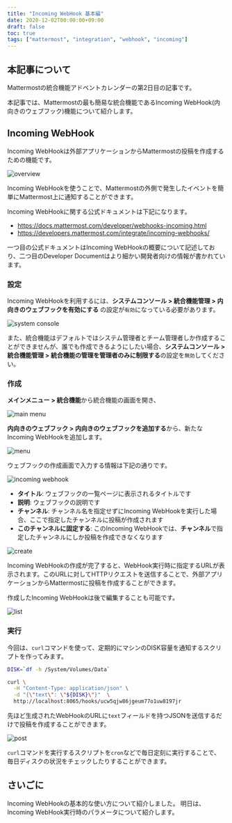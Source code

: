 ```yaml
---
title: "Incoming WebHook 基本編"
date: 2020-12-02T00:00:00+09:00
draft: false
toc: true
tags: ["mattermost", "integration", "webhook", "incoming"]
---
```


## 本記事について

Mattermostの統合機能アドベントカレンダーの第2日目の記事です。

本記事では、Mattermostの最も簡易な統合機能であるIncoming WebHook(内向きのウェブフック)機能について紹介します。

## Incoming WebHook

Incoming WebHookは外部アプリケーションからMattermostの投稿を作成するための機能です。

![overview](https://blog.kaakaa.dev/images/posts/advent-calendar-2020/day2/overview.drawio.png)

Incoming WebHookを使うことで、Mattermostの外側で発生したイベントを簡単にMattermost上に通知することができます。

Incoming WebHookに関する公式ドキュメントは下記になります。

* https://docs.mattermost.com/developer/webhooks-incoming.html
* https://developers.mattermost.com/integrate/incoming-webhooks/

一つ目の公式ドキュメントはIncoming WebHookの概要について記述しており、二つ目のDeveloper Documentはより細かい開発者向けの情報が書かれています。

### 設定

Incoming WebHookを利用するには、**システムコンソール > 統合機能管理 > 内向きのウェブフックを有効にする** の設定が`有効`になっている必要があります。

![system console](https://blog.kaakaa.dev/images/posts/advent-calendar-2020/day2/config-incoming-webhook.png)

また、統合機能はデフォルトではシステム管理者とチーム管理者しか作成することができませんが、誰でも作成できるようにしたい場合、**システムコンソール > 統合機能管理 > 統合機能の管理を管理者のみに制限する**の設定を`無効`してください。

### 作成

**メインメニュー > 統合機能**から統合機能の画面を開き、

![main menu](https://blog.kaakaa.dev/images/posts/advent-calendar-2020/day2/main-menu.png)

**内向きのウェブフック > 内向きのウェブフックを追加する**から、新たなIncoming WebHookを追加します。

![menu](https://blog.kaakaa.dev/images/posts/advent-calendar-2020/day2/integration-menu.png)

ウェブフックの作成画面で入力する情報は下記の通りです。

![incoming webhook](https://blog.kaakaa.dev/images/posts/advent-calendar-2020/day2/create-incoming-webhook.png)

* **タイトル**: ウェブフックの一覧ページに表示されるタイトルです
* **説明**: ウェブフックの説明です
* **チャンネル**: チャンネル名を指定せずにIncoming WebHookを実行した場合、ここで指定したチャンネルに投稿が作成されます
* **このチャンネルに固定する**: このIncoming WebHookでは、**チャンネル**で指定したチャンネルにしか投稿を作成できなくなります

![create](https://blog.kaakaa.dev/images/posts/advent-calendar-2020/day2/complete-incoming-webhook.png)

Incoming WebHookの作成が完了すると、WebHook実行時に指定するURLが表示されます。このURLに対してHTTPリクエストを送信することで、外部アプリケーションからMattermostに投稿を作成することができます。

作成したIncoming WebHookは後で編集することも可能です。

![list](https://blog.kaakaa.dev/images/posts/advent-calendar-2020/day2/list-incoming-webhook.png)

### 実行

今回は、`curl`コマンドを使って、定期的にマシンのDISK容量を通知するスクリプトを作ってみます。


```bash
DISK=`df -h /System/Volumes/Data`

curl \
  -H "Content-Type: application/json" \
  -d "{\"text\": \"${DISK}\"}"  \
  http://localhost:8065/hooks/ucw5qjw86jgeum77o1uw8197jr
```

先ほど生成されたWebHookのURLに`text`フィールドを持つJSONを送信するだけで投稿を作成することができます。

![post](https://blog.kaakaa.dev/images/posts/advent-calendar-2020/day2/execute-incoming-webhook.png)

`curl`コマンドを実行するスクリプトを`cron`などで毎日定刻に実行することで、毎日ディスクの状況をチェックしたりすることができます。

## さいごに

Incoming WebHookの基本的な使い方について紹介しました。
明日は、Incoming WebHook実行時のパラメータについて紹介します。